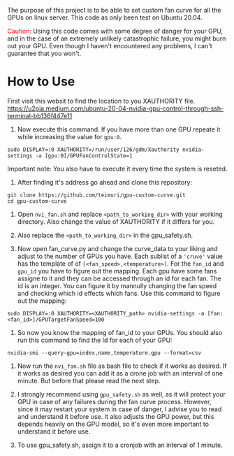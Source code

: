 The purpose of this project is to be able to set custom fan curve for all the GPUs on linux server.
This code as only been test on Ubuntu 20.04.

<span style="color:red">Caution:</span> Using this code comes with some degree of danger for your GPU, and in the case of an extremely unlikely catastrophic failure, you might burn out your GPU. Even though I haven't encountered any problems, I can't guarantee that you won't.

# How to Use

First visit this websit to find the location to you XAUTHORITY file.
https://u2pia.medium.com/ubuntu-20-04-nvidia-gpu-control-through-ssh-terminal-bb136f447e11

1. Now execute this command. If you have more than one GPU repeate it while increasing the value for `gpu:0`. 
```
sudo DISPLAY=:0 XAUTHORITY=/run/user/126/gdm/Xauthority nvidia-settings -a [gpu:0]/GPUFanControlState=1
```
Important note: You also have to execute it every time the system is reseted.

1. After finding it's address go ahead and clone this repository:
```
git clone https://github.com/teimuri/gpu-custom-curve.git
cd gpu-custom-curve
```
1. Open `nvi_fan.sh` and replace `<path_to_working_dir>` with your working directory. Also change the value of XAUTHORITY if it differs for you.

1. Also replace the `<path_to_working_dir>` in the gpu_safety.sh.

1. Now open fan_curve.py and change the curve_data to your liking and adjust to the number of GPUs you have. Each sublist of a `'cruve'` value has the template of of `[<fan_speed>,<temperature>]`. For the `fan_id` and `gpu_id` you have to figure out the mapping. Each gpu have some fans assigne to it and they can be accessed through an id for each fan. The id is an integer. You can figure it by mannully changing the fan speed and checking which id effects which fans. Use this command to figure out the mapping:
```
sudo DISPLAY=:0 XAUTHORITY=<XAUTHORITY_path> nvidia-settings -a [fan:<fan_id>]/GPUTargetFanSpeed=100
```
1. So now you know the mapping of fan_id to your GPUs. You should also run this command to find the Id for each of your GPU:
```
nvidia-smi --query-gpu=index,name,temperature.gpu --format=csv
```

1. Now run the `nvi_fan.sh` file as bash file to check if it works as desired. If it works as desired you can add it as a crone job with an interval of one minute. But before that please read the next step.

1. I strongly recommend using `gpu_safety.sh` as well, as it will protect your GPU in case of any failures during the fan curve process. However, since it may restart your system in case of danger, I advise you to read and understand it before use. It also adjusts the GPU power, but this depends heavily on the GPU model, so it's even more important to understand it before use.

1. To use gpu_safety.sh, assign it to a cronjob with an interval of 1 minute.